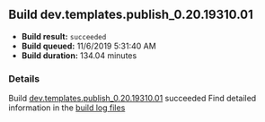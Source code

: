 ## Build dev.templates.publish_0.20.19310.01
- **Build result:** `succeeded`
- **Build queued:** 11/6/2019 5:31:40 AM
- **Build duration:** 134.04 minutes
### Details
Build [dev.templates.publish_0.20.19310.01](https://winappstudio.visualstudio.com/web/build.aspx?pcguid=a4ef43be-68ce-4195-a619-079b4d9834c2&builduri=vstfs%3a%2f%2f%2fBuild%2fBuild%2f31746) succeeded
Find detailed information in the [build log files]()
